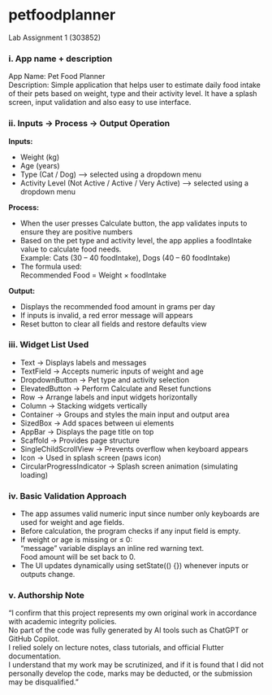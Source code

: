 # petfoodplanner
Lab Assignment 1 (303852)

### i. App name + description

App Name: Pet Food Planner  
Description: Simple application that helps user to estimate daily food intake of their pets based on weight, type and their activity level. It have a splash screen, input validation and also easy to use interface.


### ii. Inputs → Process → Output Operation

**Inputs:**
- Weight (kg)
- Age (years)
- Type (Cat / Dog) –> selected using a dropdown menu
- Activity Level (Not Active / Active / Very Active) –> selected using a dropdown menu

**Process:**
- When the user presses Calculate button, the app validates inputs to ensure they are positive numbers
- Based on the pet type and activity level, the app applies a foodIntake value to calculate food needs.  
  Example: Cats (30 – 40 foodIntake), Dogs (40 – 60 foodIntake)
- The formula used:  
  Recommended Food = Weight × foodIntake
  
**Output:**
- Displays the recommended food amount in grams per day
- If inputs is invalid, a red error message will appears 
- Reset button to clear all fields and restore defaults view

### iii. Widget List Used

- Text ->	Displays labels and messages  
- TextField ->	Accepts numeric inputs of weight and age  
- DropdownButton -> Pet type and activity selection  
- ElevatedButton -> Perform Calculate and Reset functions  
- Row -> Arrange labels and input widgets horizontally  
- Column ->	Stacking widgets vertically  
- Container ->	Groups and styles the main input and output area  
- SizedBox ->	Add spaces between ui elements  
- AppBar ->	Displays the page title on top  
- Scaffold ->	Provides page structure  
- SingleChildScrollView ->	Prevents overflow when keyboard appears  
- Icon ->	Used in splash screen (paws icon)  
- CircularProgressIndicator ->	Splash screen animation (simulating loading)


### iv. Basic Validation Approach

- The app assumes valid numeric input since number only keyboards are used for weight and age fields.
- Before calculation, the program checks if any input field is empty.
- If weight or age is missing or ≤ 0:  
  “message” variable displays an inline red warning text.  
  Food amount will be set back to 0.  
- The UI updates dynamically using setState(() {}) whenever inputs or outputs change.

### v. Authorship Note 

“I confirm that this project represents my own original work in accordance with academic integrity policies.  
No part of the code was fully generated by AI tools such as ChatGPT or GitHub Copilot.  
I relied solely on lecture notes, class tutorials, and official Flutter documentation.  
I understand that my work may be scrutinized, and if it is found that I did not personally develop the code, marks may be deducted, or the submission may be disqualified.”
